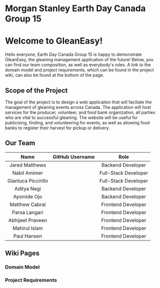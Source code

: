 # Morgan Stanley Earth Day Canada Group 15

# Welcome to GleanEasy!
Hello everyone, Earth Day Canada Group 15 is happy to demonstrate GleanEasy, the gleaning management application of the future! Below, you can find our team composition, as well as everybody's roles. A link to the domain model and project requirements, which can be found in the project wiki, can also be found at the bottom of the page. 

## Scope of the Project
The goal of the project is to design a web applicaiton that will faciliate the management of gleaning events across Canada. The application will host services for the producer, volunteer, and food bank organization, all parties who are vital to successful gleaning. The website will be useful for publicising, finding, and volunteering for events, as well as allowing food banks to register their harvest for pickup or delivery. 

## Our Team
|Name|GitHub Username|Role|
|:-------:|:-------------:|:----------:|
|Jared Matthews||Backend Developer
|Nabil Amimer||Full-Stack Developer
|Gianluca Piccirillo||Full-Stack Developer
|Aditya Negi||Backend Developer
|Ayomide Ojo||Backend Developer
|Matthew Cabral||Frontend Developer
|Parsa Langari||Frontend Developer
|Abhijeet Praveen||Frontend Developer
|Mahirul Islam||Frontend Developer
|Paul Hansen||Frontend Developer

## Wiki Pages
### Domain Model

### Project Requirements
